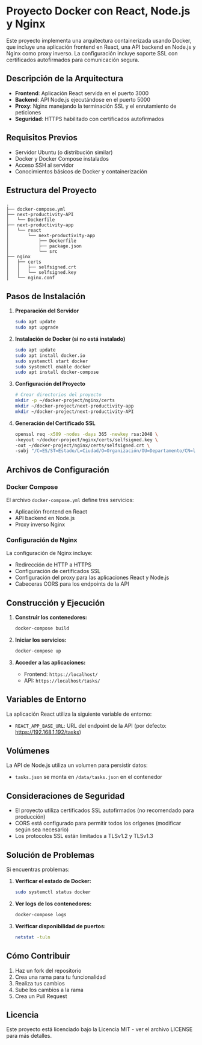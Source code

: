 # Proyecto Docker con React, Node.js y Nginx

Este proyecto implementa una arquitectura containerizada usando Docker, que incluye una aplicación frontend en React, una API backend en Node.js y Nginx como proxy inverso. La configuración incluye soporte SSL con certificados autofirmados para comunicación segura.

## Descripción de la Arquitectura

- **Frontend**: Aplicación React servida en el puerto 3000
- **Backend**: API Node.js ejecutándose en el puerto 5000
- **Proxy**: Nginx manejando la terminación SSL y el enrutamiento de peticiones
- **Seguridad**: HTTPS habilitado con certificados autofirmados

## Requisitos Previos

- Servidor Ubuntu (o distribución similar)
- Docker y Docker Compose instalados
- Acceso SSH al servidor
- Conocimientos básicos de Docker y containerización

## Estructura del Proyecto

```
.
├── docker-compose.yml
├── next-productivity-API
│   └── Dockerfile
├── next-productivity-app
│   └── react
│       └── next-productivity-app
│           ├── Dockerfile
│           ├── package.json
│           └── src
├── nginx
│   ├── certs
│   │   ├── selfsigned.crt
│   │   └── selfsigned.key
│   └── nginx.conf
```

## Pasos de Instalación

1. **Preparación del Servidor**
   ```bash
   sudo apt update
   sudo apt upgrade
   ```

2. **Instalación de Docker (si no está instalado)**
   ```bash
   sudo apt update
   sudo apt install docker.io
   sudo systemctl start docker
   sudo systemctl enable docker
   sudo apt install docker-compose
   ```

3. **Configuración del Proyecto**
   ```bash
   # Crear directorios del proyecto
   mkdir -p ~/docker-project/nginx/certs
   mkdir ~/docker-project/next-productivity-app
   mkdir ~/docker-project/next-productivity-API
   ```

4. **Generación del Certificado SSL**
   ```bash
   openssl req -x509 -nodes -days 365 -newkey rsa:2048 \
   -keyout ~/docker-project/nginx/certs/selfsigned.key \
   -out ~/docker-project/nginx/certs/selfsigned.crt \
   -subj "/C=ES/ST=Estado/L=Ciudad/O=Organización/OU=Departamento/CN=localhost"
   ```

## Archivos de Configuración

### Docker Compose
El archivo `docker-compose.yml` define tres servicios:
- Aplicación frontend en React
- API backend en Node.js
- Proxy inverso Nginx

### Configuración de Nginx
La configuración de Nginx incluye:
- Redirección de HTTP a HTTPS
- Configuración de certificados SSL
- Configuración del proxy para las aplicaciones React y Node.js
- Cabeceras CORS para los endpoints de la API

## Construcción y Ejecución

1. **Construir los contenedores:**
   ```bash
   docker-compose build
   ```

2. **Iniciar los servicios:**
   ```bash
   docker-compose up
   ```

3. **Acceder a las aplicaciones:**
   - Frontend: `https://localhost/`
   - API: `https://localhost/tasks/`

## Variables de Entorno

La aplicación React utiliza la siguiente variable de entorno:
- `REACT_APP_BASE_URL`: URL del endpoint de la API (por defecto: https://192.168.1.192/tasks)

## Volúmenes

La API de Node.js utiliza un volumen para persistir datos:
- `tasks.json` se monta en `/data/tasks.json` en el contenedor

## Consideraciones de Seguridad

- El proyecto utiliza certificados SSL autofirmados (no recomendado para producción)
- CORS está configurado para permitir todos los orígenes (modificar según sea necesario)
- Los protocolos SSL están limitados a TLSv1.2 y TLSv1.3

## Solución de Problemas

Si encuentras problemas:

1. **Verificar el estado de Docker:**
   ```bash
   sudo systemctl status docker
   ```

2. **Ver logs de los contenedores:**
   ```bash
   docker-compose logs
   ```

3. **Verificar disponibilidad de puertos:**
   ```bash
   netstat -tuln
   ```

## Cómo Contribuir

1. Haz un fork del repositorio
2. Crea una rama para tu funcionalidad
3. Realiza tus cambios
4. Sube los cambios a la rama
5. Crea un Pull Request

## Licencia

Este proyecto está licenciado bajo la Licencia MIT - ver el archivo LICENSE para más detalles.
